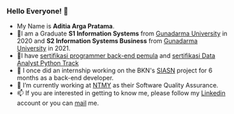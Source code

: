 ### Hello Everyone! 👋

- My Name is **Aditia Arga Pratama**.
- 🔭I am a Graduate **S1 Information Systems** from [Gunadarma University](https://gunadarma.ac.id/) in 2020 and **S2 Information Systems Business** from [Gunadarma University](https://gunadarma.ac.id/) in 2021.
- 🔭I have [sertifikasi programmer back-end pemula](https://www.dicoding.com/certificates/72ZDEE1LVPYW) and [sertifikasi Data Analyst Python Track](https://academy.dqlab.id/certificate/pdf/DQLABDATRCAHRVGL/TRACK)
- 👯 I once did an internship working on the BKN's [SIASN](https://siasn.bkn.go.id/#) project for 6 months as a back-end developer.
- 🌱 I’m currently working at [NTMY](nicetomeetyou.studio) as their Software Quality Assurance.
- 📫 If you are interested in getting to know me, please follow my [Linkedin](https://www.linkedin.com/in/aditia-arga-pratama-264608130/) account or you can [mail](arga.aditia@gmail.com) me.


<!--
**adrgma/adrgma** is a ✨ _special_ ✨ repository because its `README.md` (this file) appears on your GitHub profile.

Here are some ideas to get you started:

- 🔭 I’m currently working on ...
- 🌱 I’m currently learning ...
- 👯 I’m looking to collaborate on ...
- 🤔 I’m looking for help with ...
- 💬 Ask me about ...
- 📫 How to reach me: ...
- 😄 Pronouns: ...
- ⚡ Fun fact: ...

<p align="left">
<a href="https://github.com/adrgma">
  <img height="180em" src="https://github-readme-stats-eight-theta.vercel.app/api?username=adrgma&show_icons=true&theme=algolia&include_all_commits=true&count_private=true"/>
  <img height="180em" src="https://github-readme-stats-eight-theta.vercel.app/api/top-langs/?username=adrgma&layout=compact&langs_count=8&theme=algolia"/>
</a>
</p>
-->
